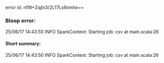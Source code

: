error id: nfW+Zqjlx3/2L17Ls6nmIw==
### Bloop error:

25/06/17 14:43:50 INFO SparkContext: Starting job: csv at main.scala:26
#### Short summary: 

25/06/17 14:43:50 INFO SparkContext: Starting job: csv at main.scala:26